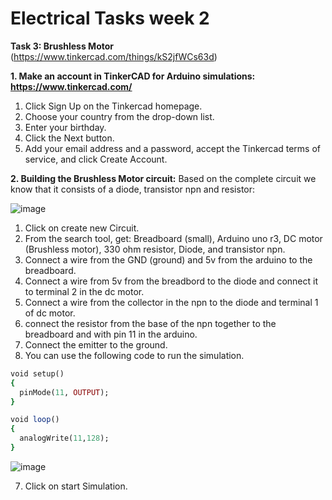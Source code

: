 # Electrical Tasks week 2
**Task 3: Brushless Motor**  
(https://www.tinkercad.com/things/kS2jfWCs63d)

**1. Make an account in TinkerCAD for Arduino simulations: https://www.tinkercad.com/**

  1) Click Sign Up on the Tinkercad homepage.
  2) Choose your country from the drop-down list.
  3) Enter your birthday. 
  4) Click the Next button.
  5) Add your email address and a password, accept the Tinkercad terms of service, and click Create Account.
  
  
**2. Building the Brushless Motor circuit:**
Based on the complete circuit we know that it consists of a diode, transistor npn and resistor:

![image](https://user-images.githubusercontent.com/108147030/180010805-28d15157-e48a-49e2-a031-1925beb46a0c.png)

  1) Click on create new Circuit.
  2) From the search tool, get: Breadboard (small), Arduino uno r3, DC motor (Brushless motor), 330 ohm resistor, Diode, and transistor npn.
  3) Connect a wire from the GND (ground) and 5v from the arduino to the breadboard. 
  4) Connect a wire from 5v from the breadbord to the diode and connect it to terminal 2 in the dc motor.
  5) Connect a wire from the collector in the npn to the diode and terminal 1 of dc motor.
  6) connect the resistor from the base of the npn together to the breadboard and with pin 11 in the arduino.
  7) Connect the emitter to the ground.
  6) You can use the following code to run the simulation.

```ruby
void setup()
{
  pinMode(11, OUTPUT);
}

void loop()
{
  analogWrite(11,128);
}
  ```
  
  ![image](https://user-images.githubusercontent.com/108147030/179870748-6e96544a-ab81-48e7-b874-f8d47a334a84.png)

7) Click on start Simulation.



